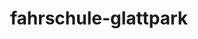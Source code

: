 ---
_schema: default
title: fahrschule-glattpark
seo:
  description: "Fahrstunden in Glattpark: Top-Ausbildung zu Top-Preisen, Schöne Autos, Sympathische Fahrlehrer:innen, Komplettangebot inkl. VKU"
  title: Deine Fahrschule Loyal in Glattpark | Angebote
  keywords:
    - mfk glattpark
    - fahrschule glattpark
    - fahrschulen glattpark
  openGraph:
    title: Deine Fahrschule Loyal in Glattpark | Angebote
    description: "Fahrstunden in Glattpark: Top-Ausbildung zu Top-Preisen, Schöne Autos, Sympathische Fahrlehrer:innen, Komplettangebot inkl. VKU"
    url: https://www.fahrschuleloyal.ch/fahrschule-glattpark
    type: website
    images:
      url: https://www.fahrschuleloyal.ch/loyal.logo.cdr.svg
  canonical: https://www.fahrschuleloyal.ch/fahrschule-glattpark
  metadatabase: https://www.fahrschuleloyal.ch/fahrschule-glattpark
seo_blocks:
  category: "Fahrschule Glattpark"
  data:
    image:
      image_path: "/close-up-view-driving-instructor-holding-checklist-while-background-female-student-steering-driving-car_shrink.webp"
      alt_text: "traffic cones line up along sunlit asphalt road"
    upperparagraph: "Willkommen bei der Fahrschule Loyal im Glattpark! Unser Ziel ist es, dir eine angenehme und stressfreie Fahrausbildung zu bieten, die dich sicher und selbstbewusst auf die Strassen bringt. Unsere erfahrenen Fahrlehrer:innen sind an deiner Seite, um dich optimal auf die Fahrprüfung vorzubereiten. Zahlreiche Fahrschüler:innen aus Glattpark haben mit uns erfolgreich ihren Führerschein gemacht."
    lowerparagraph: ""
  sections:
    - title: "Fahrstunden im Glattpark – ab 59.-!"
      text: "Starte deine Fahrausbildung mit einer unverbindlichen Probestunde ab 59 Schweizer Franken und erlebe unsere professionelle Betreuung. Unsere Fahrlehrer:innen sorgen dafür, dass du dich von Anfang an sicher und wohlfühlst, während du die Grundlagen des Fahrens lernst. Nutze diese Gelegenheit, um uns kennenzulernen und den ersten Schritt in Richtung deines Führerausweises zu machen."
    - title: "Dein Partner für Fahrausbildung im Glattpark"
      text: "Unsere individuell gestalteten Kurse und flexible Betreuung passen sich deinen Bedürfnissen an, um dir den Lernprozess zu erleichtern. Ob Verkehrskunde, Nothelferkurs oder praktische Fahrstunden – wir begleiten dich auf jedem Schritt deiner Ausbildung. Mit unserer Erfahrung und Geduld sorgen wir dafür, dass du bestens auf die Theorie- und Praxisprüfung vorbereitet bist."
    - title: "Jetzt anmelden und durchstarten!"
      text: "Melde dich noch heute online oder telefonisch an und beginne deine Fahrausbildung mit der Fahrschule Loyal im Glattpark. Unser engagiertes Team steht dir bei allen Fragen zur Seite und sorgt dafür, dass du deine Fahrprüfung erfolgreich bestehst. Erlebe, wie wir dich mit einer professionellen und stressfreien Ausbildung unterstützen, sicher und selbstbewusst ans Ziel zu kommen."
contact_block:
  questionText: "Hast du Fragen oder benötigst du weitere Informationen?"
  welcomeText: "Wir freuen uns auf deine Kontaktaufnahme."
  phone: "+41 78 800 90 91"
  mail: "info@fahrschuleloyal.ch"
---
